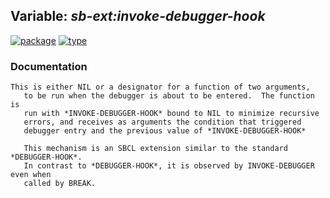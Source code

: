 ## Variable: ***sb-ext:*invoke-debugger-hook****
[![package](https://img.shields.io/badge/Package-SB--EXT-5f9ea0.svg?style=social&colorA=999999)](../) [![type](https://img.shields.io/badge/Type-Variable-5f9ea0.svg?style=social&colorA=999999)](../#variable) 
### Documentation
```
This is either NIL or a designator for a function of two arguments,
   to be run when the debugger is about to be entered.  The function is
   run with *INVOKE-DEBUGGER-HOOK* bound to NIL to minimize recursive
   errors, and receives as arguments the condition that triggered
   debugger entry and the previous value of *INVOKE-DEBUGGER-HOOK*

   This mechanism is an SBCL extension similar to the standard *DEBUGGER-HOOK*.
   In contrast to *DEBUGGER-HOOK*, it is observed by INVOKE-DEBUGGER even when
   called by BREAK.
```
